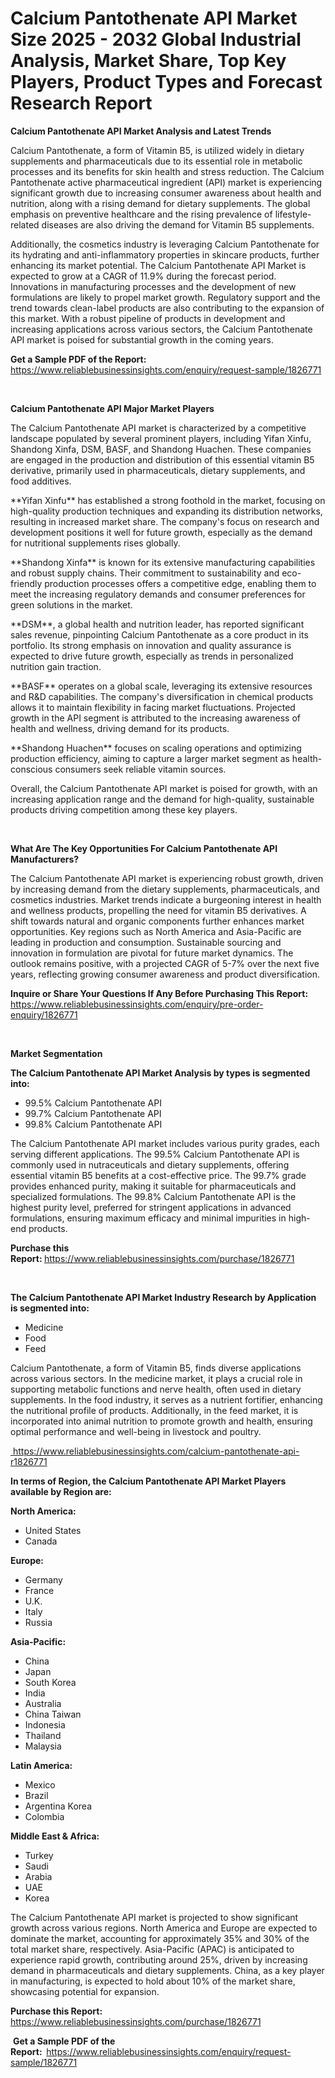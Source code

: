 <p><h1>Calcium Pantothenate API Market Size 2025 - 2032 Global Industrial Analysis, Market Share, Top Key Players, Product Types and Forecast Research Report</h1></p><p><strong>Calcium Pantothenate API Market Analysis and Latest Trends</strong></p>
<p><p>Calcium Pantothenate, a form of Vitamin B5, is utilized widely in dietary supplements and pharmaceuticals due to its essential role in metabolic processes and its benefits for skin health and stress reduction. The Calcium Pantothenate active pharmaceutical ingredient (API) market is experiencing significant growth due to increasing consumer awareness about health and nutrition, along with a rising demand for dietary supplements. The global emphasis on preventive healthcare and the rising prevalence of lifestyle-related diseases are also driving the demand for Vitamin B5 supplements.</p><p>Additionally, the cosmetics industry is leveraging Calcium Pantothenate for its hydrating and anti-inflammatory properties in skincare products, further enhancing its market potential. The Calcium Pantothenate API Market is expected to grow at a CAGR of 11.9% during the forecast period. Innovations in manufacturing processes and the development of new formulations are likely to propel market growth. Regulatory support and the trend towards clean-label products are also contributing to the expansion of this market. With a robust pipeline of products in development and increasing applications across various sectors, the Calcium Pantothenate API market is poised for substantial growth in the coming years.</p></p>
<p><strong>Get a Sample PDF of the Report:&nbsp;</strong> <a href="https://www.reliablebusinessinsights.com/enquiry/request-sample/1826771?utm_campaign=3553&utm_medium=2&utm_source=Github&utm_content=ia&utm_term=19042025&utm_id=calcium-pantothenate-api">https://www.reliablebusinessinsights.com/enquiry/request-sample/1826771</a></p>
<p>&nbsp;</p>
<p><strong>Calcium Pantothenate API Major Market Players</strong></p>
<p><p>The Calcium Pantothenate API market is characterized by a competitive landscape populated by several prominent players, including Yifan Xinfu, Shandong Xinfa, DSM, BASF, and Shandong Huachen. These companies are engaged in the production and distribution of this essential vitamin B5 derivative, primarily used in pharmaceuticals, dietary supplements, and food additives.</p><p>**Yifan Xinfu** has established a strong foothold in the market, focusing on high-quality production techniques and expanding its distribution networks, resulting in increased market share. The company's focus on research and development positions it well for future growth, especially as the demand for nutritional supplements rises globally.</p><p>**Shandong Xinfa** is known for its extensive manufacturing capabilities and robust supply chains. Their commitment to sustainability and eco-friendly production processes offers a competitive edge, enabling them to meet the increasing regulatory demands and consumer preferences for green solutions in the market.</p><p>**DSM**, a global health and nutrition leader, has reported significant sales revenue, pinpointing Calcium Pantothenate as a core product in its portfolio. Its strong emphasis on innovation and quality assurance is expected to drive future growth, especially as trends in personalized nutrition gain traction.</p><p>**BASF** operates on a global scale, leveraging its extensive resources and R&D capabilities. The company's diversification in chemical products allows it to maintain flexibility in facing market fluctuations. Projected growth in the API segment is attributed to the increasing awareness of health and wellness, driving demand for its products.</p><p>**Shandong Huachen** focuses on scaling operations and optimizing production efficiency, aiming to capture a larger market segment as health-conscious consumers seek reliable vitamin sources.</p><p>Overall, the Calcium Pantothenate API market is poised for growth, with an increasing application range and the demand for high-quality, sustainable products driving competition among these key players.</p></p>
<p>&nbsp;</p>
<p><strong>What Are The Key Opportunities For Calcium Pantothenate API Manufacturers?</strong></p>
<p><p>The Calcium Pantothenate API market is experiencing robust growth, driven by increasing demand from the dietary supplements, pharmaceuticals, and cosmetics industries. Market trends indicate a burgeoning interest in health and wellness products, propelling the need for vitamin B5 derivatives. A shift towards natural and organic components further enhances market opportunities. Key regions such as North America and Asia-Pacific are leading in production and consumption. Sustainable sourcing and innovation in formulation are pivotal for future market dynamics. The outlook remains positive, with a projected CAGR of 5-7% over the next five years, reflecting growing consumer awareness and product diversification.</p></p>
<p><strong>Inquire or Share Your Questions If Any Before Purchasing This Report:</strong> <a href="https://www.reliablebusinessinsights.com/enquiry/pre-order-enquiry/1826771?utm_campaign=3553&utm_medium=2&utm_source=Github&utm_content=ia&utm_term=19042025&utm_id=calcium-pantothenate-api">https://www.reliablebusinessinsights.com/enquiry/pre-order-enquiry/1826771</a></p>
<p>&nbsp;</p>
<p><strong>Market Segmentation</strong></p>
<p><strong>The Calcium Pantothenate API Market Analysis by types is segmented into:</strong></p>
<p><ul><li>99.5% Calcium Pantothenate API</li><li>99.7% Calcium Pantothenate API</li><li>99.8% Calcium Pantothenate API</li></ul></p>
<p><p>The Calcium Pantothenate API market includes various purity grades, each serving different applications. The 99.5% Calcium Pantothenate API is commonly used in nutraceuticals and dietary supplements, offering essential vitamin B5 benefits at a cost-effective price. The 99.7% grade provides enhanced purity, making it suitable for pharmaceuticals and specialized formulations. The 99.8% Calcium Pantothenate API is the highest purity level, preferred for stringent applications in advanced formulations, ensuring maximum efficacy and minimal impurities in high-end products.</p></p>
<p><strong>Purchase this Report:&nbsp;</strong><a href="https://www.reliablebusinessinsights.com/purchase/1826771?utm_campaign=3553&utm_medium=2&utm_source=Github&utm_content=ia&utm_term=19042025&utm_id=calcium-pantothenate-api">https://www.reliablebusinessinsights.com/purchase/1826771</a></p>
<p>&nbsp;</p>
<p><strong>The Calcium Pantothenate API Market Industry Research by Application is segmented into:</strong></p>
<p><ul><li>Medicine</li><li>Food</li><li>Feed</li></ul></p>
<p><p>Calcium Pantothenate, a form of Vitamin B5, finds diverse applications across various sectors. In the medicine market, it plays a crucial role in supporting metabolic functions and nerve health, often used in dietary supplements. In the food industry, it serves as a nutrient fortifier, enhancing the nutritional profile of products. Additionally, in the feed market, it is incorporated into animal nutrition to promote growth and health, ensuring optimal performance and well-being in livestock and poultry.</p></p>
<p><a href="https://www.reliablebusinessinsights.com/calcium-pantothenate-api-r1826771?utm_campaign=3553&utm_medium=2&utm_source=Github&utm_content=ia&utm_term=19042025&utm_id=calcium-pantothenate-api">&nbsp;https://www.reliablebusinessinsights.com/calcium-pantothenate-api-r1826771</a></p>
<p><strong>In terms of Region, the Calcium Pantothenate API Market Players available by Region are:</strong></p>
<p>
    <p> <strong> North America: </strong>
        <ul>
            <li>United States</li>
            <li>Canada</li>
        </ul>
        </p> 
    <p> <strong> Europe: </strong>
        <ul>
            <li>Germany</li>
            <li>France</li>
            <li>U.K.</li>
            <li>Italy</li>
            <li>Russia</li>
        </ul>
        </p> 
    <p> <strong> Asia-Pacific: </strong>
        <ul>
            <li>China</li>
            <li>Japan</li>
            <li>South Korea</li>
            <li>India</li>
            <li>Australia</li>
            <li>China Taiwan</li>
            <li>Indonesia</li>
            <li>Thailand</li>
            <li>Malaysia</li>
        </ul>
        </p> 
    <p> <strong> Latin America: </strong>
        <ul>
            <li>Mexico</li>
            <li>Brazil</li>
            <li>Argentina Korea</li>
            <li>Colombia</li>
        </ul>
        </p> 
    <p> <strong> Middle East & Africa: </strong>
        <ul>
            <li>Turkey</li>
            <li>Saudi</li>
            <li>Arabia</li>
            <li>UAE</li>
            <li>Korea</li>
        </ul>
    </p>
    </p>
<p><p>The Calcium Pantothenate API market is projected to show significant growth across various regions. North America and Europe are expected to dominate the market, accounting for approximately 35% and 30% of the total market share, respectively. Asia-Pacific (APAC) is anticipated to experience rapid growth, contributing around 25%, driven by increasing demand in pharmaceuticals and dietary supplements. China, as a key player in manufacturing, is expected to hold about 10% of the market share, showcasing potential for expansion.</p></p>
<p><strong>Purchase this Report: </strong><a href="https://www.reliablebusinessinsights.com/purchase/1826771?utm_campaign=3553&utm_medium=2&utm_source=Github&utm_content=ia&utm_term=19042025&utm_id=calcium-pantothenate-api">https://www.reliablebusinessinsights.com/purchase/1826771</a></p>
<p>&nbsp;<strong>Get a Sample PDF of the Report:&nbsp;&nbsp;</strong><a href="https://www.reliablebusinessinsights.com/enquiry/request-sample/1826771?utm_campaign=3553&utm_medium=2&utm_source=Github&utm_content=ia&utm_term=19042025&utm_id=calcium-pantothenate-api">https://www.reliablebusinessinsights.com/enquiry/request-sample/1826771</a></p>
<p><strong></strong></p>
<p><p></p><p></p><p></p></p>